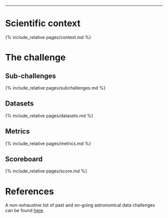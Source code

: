 ---

# Scientific context
{% include_relative pages/context.md %}

# The challenge

## Sub-challenges
{% include_relative pages/subchallenges.md %}

## Datasets
{% include_relative pages/datasets.md %}

## Metrics
{% include_relative pages/metrics.md %}

## Scoreboard 
{% include_relative pages/score.md %}

# References
A non-exhaustive list of past and on-going astronomical data challenges can be found [here](pages/references.md).

